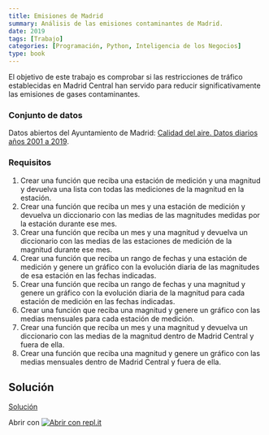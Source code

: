 ```yaml
---
title: Emisiones de Madrid
summary: Análisis de las emisiones contaminantes de Madrid.
date: 2019
tags: [Trabajo]
categories: [Programación, Python, Inteligencia de los Negocios]
type: book
---
```


El objetivo de este trabajo es comprobar si las restricciones de tráfico establecidas en Madrid Central han servido para reducir significativamente las emisiones de gases contaminantes.

### Conjunto de datos

Datos abiertos del Ayuntamiento de Madrid: [Calidad del aire. Datos diarios años 2001 a 2019](http://aprendeconalf.es/python/trabajos/datos/emisiones-madrid.csv).

### Requisitos

1. Crear una función que reciba una estación de medición y una magnitud y devuelva una lista con todas las mediciones de la magnitud en la estación.
2. Crear una función que reciba un mes y una estación de medición y devuelva un diccionario con las medias de las magnitudes medidas por la estación durante ese mes.
3. Crear una función que reciba un mes y una magnitud y devuelva un diccionario con las medias de las estaciones de medición de la magnitud durante ese mes.
4. Crear una función que reciba un rango de fechas y una estación de medición y genere un gráfico con la evolución diaria de las magnitudes de esa estación en las fechas indicadas.
5. Crear una función que reciba un rango de fechas y una magnitud y genere un gráfico con la evolución diaria de la magnitud para cada estación de medición en las fechas indicadas.
6. Crear una función que reciba una magnitud y genere un gráfico con las medias mensuales para cada estación de medición.
7. Crear una función que reciba un mes y una magnitud y devuelva un diccionario con las medias de la magnitud dentro de Madrid Central y fuera de ella.
8. Crear una función que reciba una magnitud y genere un gráfico con las medias mensuales dentro de Madrid Central y fuera de ella.

## Solución

<a href="https://colab.research.google.com/github/asalber/aprendeconalf/blob/master/content/es/docencia/python/trabajos/soluciones/emisiones-madrid.ipynb" class="btn btn-info" target="_blank">Solución</a>

Abrir con <a href="https://repl.it/@asalber/emisiones-madrid"><img src="/images/logo-replit.png" alt="Abrir con repl.it"></a>